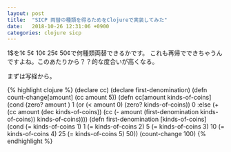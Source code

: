 ```yaml
---
layout: post
title:  "SICP 両替の種類を得るためをClojureで実装してみた"
date:   2018-10-26 12:31:06 +0900
categories: clojure sicp
---
```

1$を1¢ 5¢ 10¢ 25¢ 50¢で何種類両替できるかです。
これも再帰でできちゃうんですよね。このあたりから？？的な度合いが高くなる。


まずは写経から。

{% highlight clojure %}
(declare cc)
(declare first-denomination)
(defn count-change[amount]
  (cc amount 5))
(defn cc[amount kinds-of-coins]
  (cond
    (zero? amount ) 1
    (or (< amount 0) (zero? kinds-of-coins)) 0
     :else
     (+ (cc amount (dec kinds-of-coins))
        (cc (- amount
               (first-denomination
                kinds-of-coins))
            kinds-of-coins))))
(defn first-denomination [kinds-of-coins]
  (cond (= kinds-of-coins 1) 1
        (= kinds-of-coins 2) 5
        (= kinds-of-coins 3) 10
        (= kinds-of-coins 4) 25
        (= kinds-of-coins 5) 50))
(count-change 100)
{% endhighlight %}
